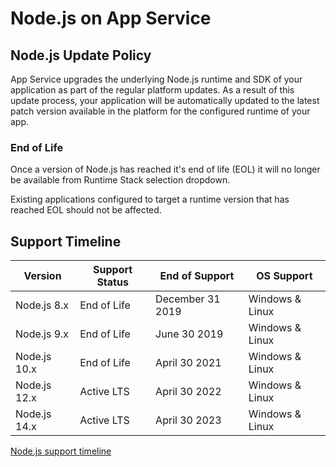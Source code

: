 # Node.js on App Service

## Node.js Update Policy

App Service upgrades the underlying Node.js runtime and SDK of your application as part of the regular platform updates. As a result of this update process, your application will be automatically updated to the latest patch version available in the platform for the configured runtime of your app.

### End of Life

Once a version of Node.js has reached it's end of life (EOL) it will no longer be available from Runtime Stack selection dropdown.

Existing applications configured to target a runtime version that has reached EOL should not be affected.

## Support Timeline

|    Version    | Support Status |   End of Support  |   OS Support    |
|---------------| -------------- | ----------------- |---------------- |
|  Node.js 8.x  | End of Life    | December 31 2019  | Windows & Linux |
|  Node.js 9.x  | End of Life    | June 30 2019      | Windows & Linux |
|  Node.js 10.x | End of Life    | April 30 2021     | Windows & Linux |
|  Node.js 12.x | Active LTS     | April 30 2022     | Windows & Linux |
|  Node.js 14.x | Active LTS     | April 30 2023     | Windows & Linux |

[Node.js support timeline](https://nodejs.org/about/releases/)
